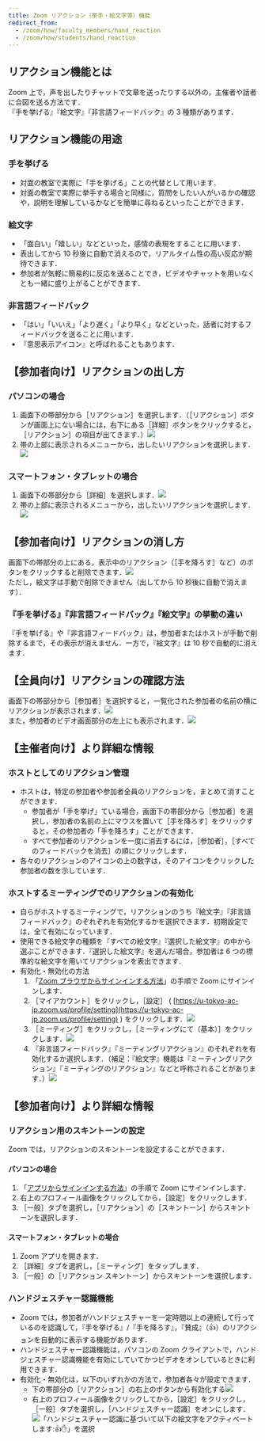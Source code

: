 ```yaml
---
title: Zoom リアクション（挙手・絵文字等）機能
redirect_from:
  - /zoom/how/faculty_members/hand_reaction
  - /zoom/how/students/hand_reaction
---
```


## リアクション機能とは

Zoom 上で，声を出したりチャットで文章を送ったりする以外の，主催者や話者に合図を送る方法です．  
『手を挙げる』『絵文字』『非言語フィードバック』の 3 種類があります．

## リアクション機能の用途

### 手を挙げる

- 対面の教室で実際に「手を挙げる」ことの代替として用います．
- 対面の教室で実際に挙手する場合と同様に，質問をしたい人がいるかの確認や，説明を理解しているかなどを簡単に尋ねるといったことができます．

### 絵文字

- 「面白い」「嬉しい」などといった，感情の表現をすることに用います．
- 表出してから 10 秒後に自動で消えるので，リアルタイム性の高い反応が期待できます．
- 参加者が気軽に簡易的に反応を送ることでき，ビデオやチャットを用いなくとも一緒に盛り上がることができます．

### 非言語フィードバック

- 「はい」「いいえ」「より遅く」「より早く」などといった，話者に対するフィードバックを送ることに用います．
- 『意思表示アイコン』と呼ばれることもあります．

## 【参加者向け】リアクションの出し方

### パソコンの場合

1. 画面下の帯部分から［リアクション］を選択します．（［リアクション］ボタンが画面上にない場合には，右下にある［詳細］ボタンをクリックすると，［リアクション］の項目が出てきます．）![](zoom_reaction_button.png)
2. 帯の上部に表示されるメニューから，出したいリアクションを選択します．![](zoom_each_reaction_button_pc.png)

### スマートフォン・タブレットの場合

1. 画面下の帯部分から［詳細］を選択します．![](zoom_details_button_mobile.png)
2. 帯の上部に表示されるメニューから，出したいリアクションを選択します．![](zoom_each_reaction_button_mobile.png)

## 【参加者向け】リアクションの消し方

画面下の帯部分の上にある，表示中のリアクション（［手を降ろす］など）のボタンをクリックすると削除できます．![](zoom_reaction_putting_down_hand.png)  
ただし，絵文字は手動で削除できません（出してから 10 秒後に自動で消えます）．

### 『手を挙げる』『非言語フィードバック』『絵文字』の挙動の違い

『手を挙げる』や『非言語フィードバック』は，参加者またはホストが手動で削除するまで，その表示が消えません．一方で，『絵文字』は 10 秒で自動的に消えます．

## 【全員向け】リアクションの確認方法

画面下の帯部分から［参加者］を選択すると，一覧化された参加者の名前の横にリアクションが表示されます．![](zoom_reaction_list.png)  
また，参加者のビデオ画面部分の左上にも表示されます．![](zoom_reaction_video.png)

## 【主催者向け】より詳細な情報

### ホストとしてのリアクション管理

- ホストは，特定の参加者や参加者全員のリアクションを，まとめて消すことができます．
  - 参加者が「手を挙げ」ている場合，画面下の帯部分から［参加者］を選択し，参加者の名前の上にマウスを置いて［手を降ろす］をクリックすると，その参加者の「手を降ろす」ことができます．
  - すべて参加者のリアクションを一度に消去するには，［参加者］，［すべてのフィードバックを消去］の順にクリックします．
- 各々のリアクションのアイコンの上の数字は，そのアイコンをクリックした参加者の数を示しています．

### ホストするミーティングでのリアクションの有効化

- 自らがホストするミーティングで，リアクションのうち『絵文字』『非言語フィードバック』のぞれぞれを有効化するかを選択できます．初期設定では，全て有効になっています．
- 使用できる絵文字の種類を『すべての絵文字』『選択した絵文字』の中から選ぶことができます．『選択した絵文字』を選んだ場合，参加者は 6 つの標準的な絵文字を用いてリアクションを表出できます．
- 有効化・無効化の方法
  1. 「[Zoom ブラウザからサインインする方法](/zoom/signin/#browser)」の手順で Zoom にサインインします．
  2. ［マイアカウント］をクリックし，［設定］ ( [https://u-tokyo-ac-jp.zoom.us/profile/setting](https://u-tokyo-ac-jp.zoom.us/profile/setting) ) をクリックします．![](zoom_reaction_host_setting.png)
  3. ［ミーティング］をクリックし，［ミーティングにて（基本）］をクリックします．![](zoom_reaction_meeting_basic_settings.png)
  4. 『非言語フィードバック』『ミーティングリアクション』のそれぞれを有効化するか選択します．（補足：『絵文字』機能は『ミーティングリアクション』『ミーティングのリアクション』などと呼称されることがあります．）![](zoom_reaction_activate_from_browser.png)

## 【参加者向け】より詳細な情報

### リアクション用のスキントーンの設定

Zoom では，リアクションのスキントーンを設定することができます．

#### パソコンの場合

1. 「[アプリからサインインする方法](/zoom/signin/#app)」の手順で Zoom にサインインします．
2. 右上のプロフィール画像をクリックしてから，［設定］をクリックします．
3. ［一般］タブを選択し，［リアクション］の［スキントーン］からスキントーンを選択します．

#### スマートフォン・タブレットの場合

1. Zoom アプリを開きます．
2. ［詳細］タブを選択し，［ミーティング］をタップします．
3. ［一般］の［リアクション スキントーン］からスキントーンを選択します．

### ハンドジェスチャー認識機能

- Zoom では，参加者がハンドジェスチャーを一定時間以上の連続して行っているのを認識して，『手を挙げる』/『手を降ろす』，『賛成』（👍）のリアクションを自動的に表示する機能があります．
- ハンドジェスチャー認識機能は，パソコンの Zoom クライアントで，ハンドジェスチャー認識機能を有効にしていてかつビデオをオンしているときに利用できます．
- 有効化・無効化は，以下のいずれかの方法で，参加者各々が設定できます．
  - 下の帯部分の［リアクション］の右上のボタンから有効化する![](zoom_reaction_activate_gesture_from_lower_belt.png)
  - 右上のプロフィール画像をクリックしてから，［設定］をクリックし，［一般］タブを選択し，［ハンドジェスチャー認識］をオンにします．![「ハンドジェスチャー認識に基づいて以下の絵文字をアクティベートします:👍✋」を選択](zoom_reaction_activate_gesture_from_setting.png)
